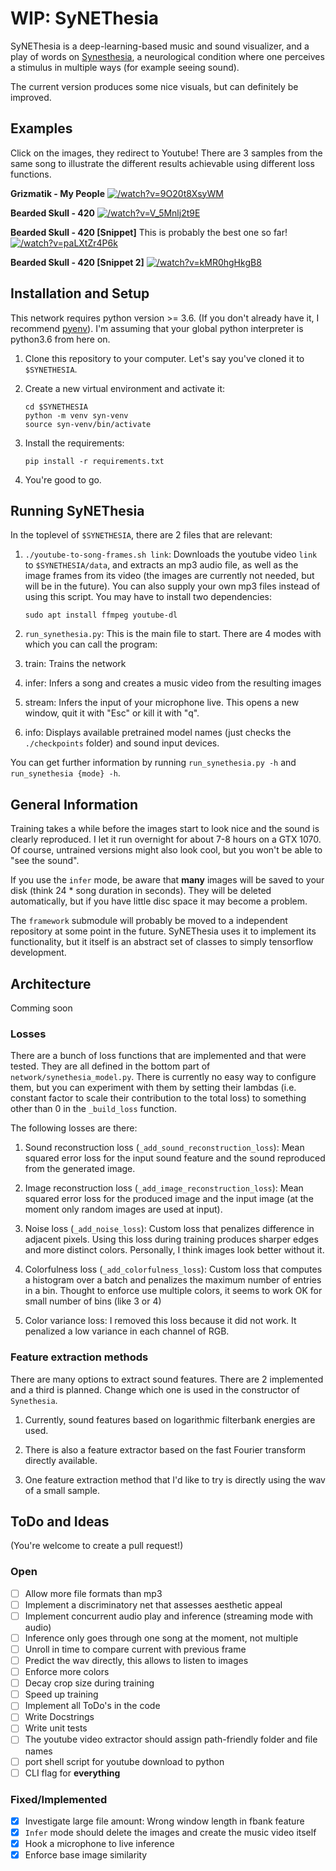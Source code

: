 # WIP: SyNEThesia

SyNEThesia is a deep-learning-based music and sound visualizer, and a play of words on [Synesthesia](https://en.wikipedia.org/wiki/Synesthesia), a neurological condition where one perceives a stimulus in multiple ways (for example seeing sound).

The current version produces some nice visuals, but can definitely be improved.

## Examples

Click on the images, they redirect to Youtube! There are 3 samples from the same song to illustrate the
different results achievable using different loss functions.

**Grizmatik - My People**
[![/watch?v=9O20t8XsyWM](https://img.youtube.com/vi/9O20t8XsyWM/0.jpg)](https://www.youtube.com/watch?v=9O20t8XsyWM)

**Bearded Skull - 420**
[![/watch?v=V_5Mnlj2t9E](https://img.youtube.com/vi/V_5Mnlj2t9E/0.jpg)](https://www.youtube.com/watch?v=V_5Mnlj2t9E)

**Bearded Skull - 420 [Snippet]**
This is probably the best one so far!
[![/watch?v=paLXtZr4P6k](https://img.youtube.com/vi/paLXtZr4P6k/0.jpg)](https://www.youtube.com/watch?v=paLXtZr4P6k)

**Bearded Skull - 420 [Snippet 2]**
[![/watch?v=kMR0hgHkgB8](https://img.youtube.com/vi/kMR0hgHkgB8/0.jpg)](https://www.youtube.com/watch?v=kMR0hgHkgB8)


## Installation and Setup

This network requires python version >= 3.6. (If you don't already have it, I recommend [pyenv](https://github.com/pyenv/pyenv)). I'm assuming that your global python interpreter is python3.6 from here on.

1. Clone this repository to your computer.
   Let's say you've cloned it to `$SYNETHESIA`.

2. Create a new virtual environment and activate it:

       cd $SYNETHESIA
       python -m venv syn-venv
       source syn-venv/bin/activate

3. Install the requirements:

       pip install -r requirements.txt

4. You're good to go.

## Running SyNEThesia

In the toplevel of `$SYNETHESIA`, there are 2 files that are relevant:

1. `./youtube-to-song-frames.sh link`: Downloads the youtube video `link` to `$SYNETHESIA/data`, and extracts an mp3 audio file, as well as the image frames from its video (the images are currently not needed, but will be in the future). You can also supply your own mp3 files instead of using this script.
You may have to install two dependencies:

       sudo apt install ffmpeg youtube-dl

2. `run_synethesia.py`: This is the main file to start. There are 4 modes with which you can call the program:
  1. train: Trains the network
  2. infer: Infers a song and creates a music video from the resulting images
  3. stream: Infers the input of your microphone live. This opens a new window, quit it with "Esc" or kill it with "q".
  4. info: Displays available pretrained model names (just checks the `./checkpoints` folder) and sound input devices.

  You can get further information by running `run_synethesia.py -h` and `run_synethesia {mode} -h`.


## General Information

Training takes a while before the images start to look nice and the sound is clearly reproduced. I let it run overnight for about 7-8 hours on a GTX 1070.
Of course, untrained versions might also look cool, but you won't be able to "see the sound".

If you use the `infer` mode, be aware that **many** images will be saved to your disk (think 24 * song duration in seconds).
They will be deleted automatically, but if you have little disc space it may become a problem.

The `framework` submodule will probably be moved to a independent repository at some point in the future. SyNEThesia uses it to implement its functionality, but it itself is an abstract set of classes to simply tensorflow development.


## Architecture

Comming soon

### Losses

There are a bunch of loss functions that are implemented and that were tested.
They are all defined in the bottom part of `network/synethesia_model.py`.
There is currently no easy way to configure them, but you can experiment with them by setting their
lambdas (i.e. constant factor to scale their contribution to the total loss) to something other than 0
in the `_build_loss` function.

The following losses are there:

1. Sound reconstruction loss (`_add_sound_reconstruction_loss`):
   Mean squared error loss for the input sound feature and the sound reproduced from the generated image.

2. Image reconstruction loss (`_add_image_reconstruction_loss`):
   Mean squared error loss for the produced image and the input image
   (at the moment only random images are used at input).

3. Noise loss (`_add_noise_loss`):
   Custom loss that penalizes difference in adjacent pixels. Using this loss during training
   produces sharper edges and more distinct colors.
   Personally, I think images look better without it.

4. Colorfulness loss (`_add_colorfulness_loss`):
   Custom loss that computes a histogram over a batch and penalizes the maximum number of entries in a bin.
   Thought to enforce use multiple colors, it seems to work OK for small number of bins (like 3 or 4)

5. Color variance loss:
   I removed this loss because it did not work.
   It penalized a low variance in each channel of RGB.

### Feature extraction methods

There are many options to extract sound features. There are 2 implemented and a third
is planned. Change which one is used in the constructor of `Synethesia`.

1. Currently, sound features based on logarithmic filterbank energies are used.

2. There is also a feature extractor based on the fast Fourier transform directly available.

3. One feature extraction method that I'd like to try is directly using the wav of a small sample.

## ToDo and Ideas

(You're welcome to create a pull request!)

### Open

- [ ] Allow more file formats than mp3
- [ ] Implement a discriminatory net that assesses aesthetic appeal
- [ ] Implement concurrent audio play and inference (streaming mode with audio)
- [ ] Inference only goes through one song at the moment, not multiple
- [ ] Unroll in time to compare current with previous frame
- [ ] Predict the wav directly, this allows to listen to images
- [ ] Enforce more colors
- [ ] Decay crop size during training
- [ ] Speed up training
- [ ] Implement all ToDo's in the code
- [ ] Write Docstrings
- [ ] Write unit tests
- [ ] The youtube video extractor should assign path-friendly folder and file names
- [ ] port shell script for youtube download to python
- [ ] CLI flag for **everything**

### Fixed/Implemented
- [x] Investigate large file amount: Wrong window length in fbank feature
- [x] `Infer` mode should delete the images and create the music video itself
- [x] Hook a microphone to live inference
- [x] Enforce base image similarity
